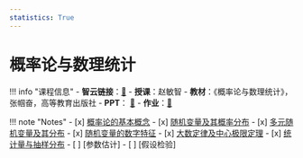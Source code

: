 ```yaml
---
statistics: True
---
```


# 概率论与数理统计

!!! info "课程信息"
    - **智云链接**：[🔗](https://classroom.zju.edu.cn/coursedetail?course_id=63659)
    - **授课**：赵敏智
    - **教材**：《概率论与数理统计》，张帼奋，高等教育出版社
    - **PPT**： [📁](PPT_download.md)
    - **作业**：[📝](HW/Homework_index.md)

!!! note "Notes"
    - [x] [概率论的基本概念](Chapter1.md)
    - [x] [随机变量及其概率分布](Chapter2.md)
    - [x] [多元随机变量及其分布](Chapter3.md)
    - [x] [随机变量的数字特征](Chapter4.md)
    - [x] [大数定律及中心极限定理](Chapter5.md)
    - [x] [统计量与抽样分布](Chapter6.md)
    - [ ] [参数估计]
    - [ ] [假设检验]